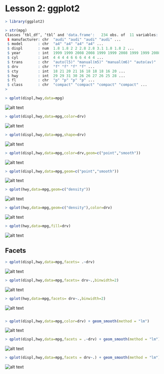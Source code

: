 Lesson 2: ggplot2
=====

```r
> library(ggplot2)

> str(mpg)
Classes ‘tbl_df’, ‘tbl’ and 'data.frame':	234 obs. of  11 variables:
 $ manufacturer: chr  "audi" "audi" "audi" "audi" ...
 $ model       : chr  "a4" "a4" "a4" "a4" ...
 $ displ       : num  1.8 1.8 2 2 2.8 2.8 3.1 1.8 1.8 2 ...
 $ year        : int  1999 1999 2008 2008 1999 1999 2008 1999 1999 2008 ...
 $ cyl         : int  4 4 4 4 6 6 6 4 4 4 ...
 $ trans       : chr  "auto(l5)" "manual(m5)" "manual(m6)" "auto(av)" ...
 $ drv         : chr  "f" "f" "f" "f" ...
 $ cty         : int  18 21 20 21 16 18 18 18 16 20 ...
 $ hwy         : int  29 29 31 30 26 26 27 26 25 28 ...
 $ fl          : chr  "p" "p" "p" "p" ...
 $ class       : chr  "compact" "compact" "compact" "compact" ...
> 
```
```r
> qplot(displ,hwy,data=mpg)
```
![alt text](Rplot05.png)
```r
> qplot(displ,hwy,data=mpg,color=drv)
```
![alt text](Rplot06.png)
```r
> qplot(displ,hwy,data=mpg,shape=drv)
```
![alt text](Rplot15.png)
```r
> qplot(displ,hwy,data=mpg,color=drv,geom=c("point","smooth"))
```
![alt text](Rplot07.png)
```r
> qplot(displ,hwy,data=mpg,geom=c("point","smooth"))
```
![alt text](Rplot08.png)
```r
> qplot(hwy,data=mpg,geom=c("density"))
```
![alt text](Rplot13.png)
```r
> qplot(hwy,data=mpg,geom=c("density"),color=drv)
```
![alt text](Rplot14.png)
```r
> qplot(hwy,data=mpg,fill=drv)
```
![alt text](Rplot09.png)

Facets
-----
```r
> qplot(displ,hwy,data=mpg,facets= .~drv)
```
![alt text](Rplot10.png)
```r
> qplot(displ,hwy,data=mpg,facets= drv~.,binwidth=2)
```
![alt text](Rplot11.png)
```r
> qplot(hwy,data=mpg,facets= drv~.,binwidth=2)
```
![alt text](Rplot12.png)
```r

> qplot(displ,hwy,data=mpg,color=drv) + geom_smooth(method = "lm")
```
![alt text](Rplot16.png)
```r
> qplot(displ,hwy,data=mpg,facets = .~drv) + geom_smooth(method = "lm")
```
![alt text](Rplot17.png)
```r
> qplot(displ,hwy,data=mpg,facets = drv~.) + geom_smooth(method = "lm")
```
![alt text](Rplot18.png)




